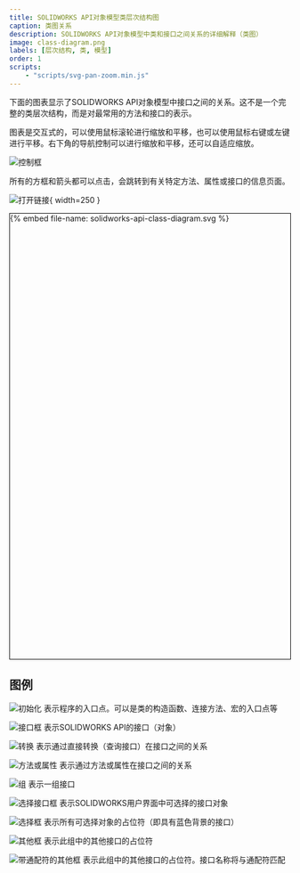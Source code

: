 ```yaml
---
title: SOLIDWORKS API对象模型类层次结构图
caption: 类图关系
description: SOLIDWORKS API对象模型中类和接口之间关系的详细解释（类图）
image: class-diagram.png
labels: [层次结构, 类, 模型]
order: 1
scripts:
    - "scripts/svg-pan-zoom.min.js"
---
```

下面的图表显示了SOLIDWORKS API对象模型中接口之间的关系。这不是一个完整的类层次结构，而是对最常用的方法和接口的表示。

图表是交互式的，可以使用鼠标滚轮进行缩放和平移，也可以使用鼠标右键或左键进行平移。右下角的导航控制可以进行缩放和平移，还可以自适应缩放。

![控制框](control-box.png)

所有的方框和箭头都可以点击，会跳转到有关特定方法、属性或接口的信息页面。

![打开链接](open-link.png){ width=250 }

<div id="container" style="width: 100%; height: 800px; border:1px solid black; ">
    {% embed file-name: solidworks-api-class-diagram.svg %}
</div>

<script>
var panZoom = svgPanZoom(document.getElementById('solidworks-api-class-diagram'), {
        zoomEnabled: true,
        controlIconsEnabled: true,
        fit: true,
        center: true,
    });
window.addEventListener("resize", function(){
        panZoom.resize();
    });
</script>

## 图例

<img src="legend/init-box.svg" alt="初始化"> 表示程序的入口点。可以是类的构造函数、连接方法、宏的入口点等

<img src="legend/interface-box.svg" alt="接口框"> 表示SOLIDWORKS API的接口（对象）

<img src="legend/cast.svg" alt="转换"> 表示通过直接转换（查询接口）在接口之间的关系

<img src="legend/method-property.svg" alt="方法或属性"> 表示通过方法或属性在接口之间的关系

<img src="legend/group.svg" alt="组"> 表示一组接口

<img src="legend/selection-interface-box.svg" alt="选择接口框"> 表示SOLIDWORKS用户界面中可选择的接口对象

<img src="legend/selection-box.svg" alt="选择框"> 表示所有可选择对象的占位符（即具有蓝色背景的接口）

<img src="legend/etc-box.svg" alt="其他框"> 表示此组中的其他接口的占位符

<img src="legend/etc-box-wildcard.svg" alt="带通配符的其他框"> 表示此组中的其他接口的占位符。接口名称将与通配符匹配